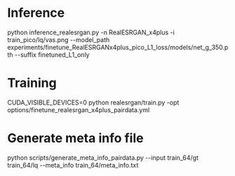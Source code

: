 # Inference
python inference_realesrgan.py -n RealESRGAN_x4plus -i train_pico/lq/vas.png --model_path experiments/finetune_RealESRGANx4plus_pico_L1_loss/models/net_g_350.pth --suffix finetuned_L1_only

# Training
CUDA_VISIBLE_DEVICES=0 python realesrgan/train.py -opt options/finetune_realesrgan_x4plus_pairdata.yml

# Generate meta info file
python scripts/generate_meta_info_pairdata.py --input train_64/gt train_64/lq --meta_info train_64/meta_info.txt 